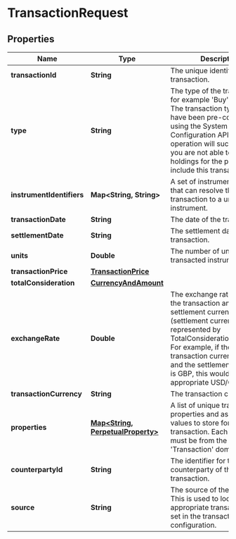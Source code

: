 

# TransactionRequest

## Properties

Name | Type | Description | Notes
------------ | ------------- | ------------- | -------------
**transactionId** | **String** | The unique identifier of the transaction. | 
**type** | **String** | The type of the transaction, for example &#39;Buy&#39; or &#39;Sell&#39;. The transaction type must have been pre-configured using the System Configuration API. If not, this operation will succeed but you are not able to calculate holdings for the portfolio that include this transaction. | 
**instrumentIdentifiers** | **Map&lt;String, String&gt;** | A set of instrument identifiers that can resolve the transaction to a unique instrument. | 
**transactionDate** | **String** | The date of the transaction. | 
**settlementDate** | **String** | The settlement date of the transaction. | 
**units** | **Double** | The number of units of the transacted instrument. | 
**transactionPrice** | [**TransactionPrice**](TransactionPrice.md) |  |  [optional]
**totalConsideration** | [**CurrencyAndAmount**](CurrencyAndAmount.md) |  | 
**exchangeRate** | **Double** | The exchange rate between the transaction and settlement currency (settlement currency being represented by TotalConsideration.Currency). For example, if the transaction currency is USD and the settlement currency is GBP, this would be the appropriate USD/GBP rate. |  [optional]
**transactionCurrency** | **String** | The transaction currency. |  [optional]
**properties** | [**Map&lt;String, PerpetualProperty&gt;**](PerpetualProperty.md) | A list of unique transaction properties and associated values to store for the transaction. Each property must be from the &#39;Transaction&#39; domain. |  [optional]
**counterpartyId** | **String** | The identifier for the counterparty of the transaction. |  [optional]
**source** | **String** | The source of the transaction. This is used to look up the appropriate transaction group set in the transaction type configuration. |  [optional]



